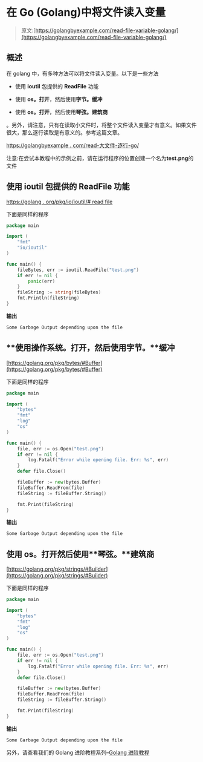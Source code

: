 # 在 Go (Golang)中将文件读入变量

> 原文:[https://golangbyexample.com/read-file-variable-golang/](https://golangbyexample.com/read-file-variable-golang/)

## **概述**

在 golang 中，有多种方法可以将文件读入变量。以下是一些方法

*   使用 **ioutil** 包提供的 **ReadFile** 功能

*   使用 **os。打开**，然后使用**字节。缓冲**

*   使用 **os。打开**，然后使用**琴弦。建筑商**

。另外，请注意，只有在读取小文件时，将整个文件读入变量才有意义。如果文件很大，那么逐行读取是有意义的。参考这篇文章。

[https://golangbyexample . com/read-大文件-逐行-go/](https://golangbyexample.com/read-large-file-line-by-line-go/)

注意:在尝试本教程中的示例之前，请在运行程序的位置创建一个名为**test.png**的文件

## **使用 ioutil 包提供的 ReadFile 功能**

[https://golang . org/pkg/io/ioutil/# read file](https://golang.org/pkg/io/ioutil/#ReadFile)

下面是同样的程序

```go
package main

import (
    "fmt"
    "io/ioutil"
)

func main() {
    fileBytes, err := ioutil.ReadFile("test.png")
    if err != nil {
        panic(err)
    }
    fileString := string(fileBytes)
    fmt.Println(fileString)
}
```

**输出**

```go
Some Garbage Output depending upon the file
```

## **使用操作系统。打开，然后使用字节。**缓冲

[https://golang.org/pkg/bytes/#Buffer](https://golang.org/pkg/bytes/#Buffer)

下面是同样的程序

```go
package main

import (
	"bytes"
	"fmt"
	"log"
	"os"
)

func main() {
	file, err := os.Open("test.png")
	if err != nil {
		log.Fatalf("Error while opening file. Err: %s", err)
	}
	defer file.Close()

	fileBuffer := new(bytes.Buffer)
	fileBuffer.ReadFrom(file)
	fileString := fileBuffer.String()

	fmt.Print(fileString)
}
```

**输出**

```go
Some Garbage Output depending upon the file
```

## 使用 **os。打开**然后使用**琴弦。**建筑商

[https://golang.org/pkg/strings/#Builder](https://golang.org/pkg/strings/#Builder)

下面是同样的程序

```go
package main

import (
	"bytes"
	"fmt"
	"log"
	"os"
)

func main() {
	file, err := os.Open("test.png")
	if err != nil {
		log.Fatalf("Error while opening file. Err: %s", err)
	}
	defer file.Close()

	fileBuffer := new(bytes.Buffer)
	fileBuffer.ReadFrom(file)
	fileString := fileBuffer.String()

	fmt.Print(fileString)
}
```

**输出**

```go
Some Garbage Output depending upon the file
```

另外，请查看我们的 Golang 进阶教程系列–[Golang 进阶教程](https://golangbyexample.com/golang-comprehensive-tutorial/)